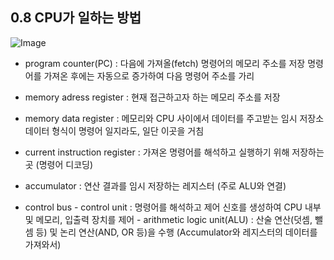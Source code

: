 ## 0.8 CPU가 일하는 방법
![Image](https://github.com/user-attachments/assets/e6c0e76c-95c8-4c16-bd8d-af640faa31f3)

* program counter(PC) : 다음에 가져올(fetch) 명령어의 메모리 주소를 저장
                       명령어를 가져온 후에는 자동으로 증가하여 다음 명령어 주소를 가리
* memory adress register : 현재 접근하고자 하는 메모리 주소를 저장
* memory data register : 메모리와 CPU 사이에서 데이터를 주고받는 임시 저장소
                        데이터 형식이 명령어 일지라도, 일단 이곳을 거침
* current instruction register : 가져온 명령어를 해석하고 실행하기 위해 저장하는 곳 (명령어 디코딩)
* accumulator : 연산 결과를 임시 저장하는 레지스터 (주로 ALU와 연결)

* control bus - control unit : 명령어를 해석하고 제어 신호를 생성하여 CPU 내부 및 메모리, 입출력 장치를 제어
             - arithmetic logic unit(ALU) : 산술 연산(덧셈, 뺄셈 등) 및 논리 연산(AND, OR 등)을 수행
                                            (Accumulator와 레지스터의 데이터를 가져와서)
